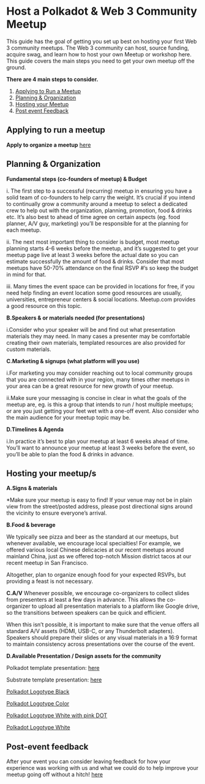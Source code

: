 # Host a Polkadot & Web 3 Community Meetup
This guide has the goal of getting you set up best on hosting your first Web 3 community meetups. The Web 3 community can host, source funding, acquire swag, and learn how to host your own Meetup or workshop here. This guide covers the main steps you need to get your own meetup off the ground. 

**There are 4 main steps to consider.**
1. [Applying to Run a Meetup](#apply)
2. [Planning & Organization](#planning)
3. [Hosting your Meetup](#host)
4. [Post event Feedback](#post) 
 

## Applying to run a meetup <a name="apply"></a>

**Apply to organize a meetup** [here](https://airtable.com/shrl0S6GoqkSozR7C)


## Planning & Organization <a name="planning"></a>

**Fundamental steps (co-founders of meetup) & Budget**

  i.	The first step to a successful (recurring) meetup in ensuring you have a solid team of co-founders to help carry the weight. It’s crucial if you intend to continually grow a community around a meetup to select a dedicated crew to help out with the organization, planning, promotion, food & drinks etc. It’s also best to ahead of time agree on certain aspects (eg. food planner, A/V guy, marketing) you’ll be responsible for at the planning for each meetup. 
  
  ii.	The next most important thing to consider is budget, most meetup planning starts 4-6 weeks before the meetup, and it’s suggested to get your meetup page live at least 3 weeks before the actual date so you can estimate successfully the amount of food & drinks. Consider that most meetups have 50-70% attendance on the final RSVP #’s so keep the budget in mind for that.
  
  iii. Many times the event space can be provided in locations for free, if you need help finding an event location some good    resources are usually, universities, entrepreneur centers & social locations. Meetup.com provides a good resource on this topic.
   
   
**B.Speakers & or materials needed (for presentations)**

i.Consider who your speaker will be and find out what presentation materials they may need. In many cases a presenter may be comfortable creating their own materials, templated resources are also provided for custom materials.


**C.Marketing & signups (what platform will you use)**

i.For marketing you may consider reaching out to local community groups that you are connected with in your region, many times other meetups in your area can be a great resource for new growth of your meetup. 

ii.Make sure your messaging is concise in clear in what the goals of the meetup are, eg. is this a group that intends to run / host multiple meetups; or are you just getting your feet wet with a one-off event. Also consider who the main audience for your meetup topic may be.


**D.Timelines & Agenda**

i.In practice it’s best to plan your meetup at least 6 weeks ahead of time. You’ll want to announce your meetup at least 3 weeks before the event, so you’ll be able to plan the food & drinks in advance.


## Hosting your meetup/s <a name="host"></a>

**A.Signs & materials**

*Make sure your meetup is easy to find! If your venue may not be in plain view from the street/posted address, please post directional signs around the vicinity to ensure everyone’s arrival. 
		

**B.Food & beverage**

We typically see pizza and beer as the standard at our meetups, but whenever available, we encourage local specialties! For example, we offered various local Chinese delicacies at our recent meetups around mainland China, just as we offered top-notch Mission district tacos at our recent meetup in San Francisco.
 
Altogether, plan to organize enough food for your expected RSVPs, but providing a feast is not necessary.


**C.A/V** 
Whenever possible, we encourage co-organizers to collect slides from presenters at least a few days in advance. This allows the co-organizer to upload all presentation materials to a platform like Google drive, so the transitions between speakers can be quick and efficient.
 
When this isn’t possible, it is important to make sure that the venue offers all standard A/V assets (HDMI, USB-C, or any Thunderbolt adapters). Speakers should prepare their slides or any visual materials in a 16:9 format to maintain consistency across presentations over the course of the event. 


**D.Available Presentation / Design assets for the community** 

Polkadot template presentation: [here](https://docs.google.com/presentation/d/1mJRdIbddrmn9lemhh2yqjXY6BglxrzmZBG1wxl_gdvo/edit?usp=sharing)

Substrate template presentation: [here](https://docs.google.com/presentation/d/1dhaoLb5V2K_vDe4EJlUcKwePD1nMktr57fOdSo8bHns/edit#slide=id.g45ee0ba2ab_3_12)

[Polkadot Logotype Black](https://www.dropbox.com/sh/aj77gnj4azmursy/AAAoNHsEEbe0sck5iXbsyG4da/Polkadot%20Logotype/PNG?dl=0&preview=Polkadot_Logotype_black.png&subfolder_nav_tracking=1)

[Polkadot Logotype Color](https://www.dropbox.com/sh/aj77gnj4azmursy/AAAoNHsEEbe0sck5iXbsyG4da/Polkadot%20Logotype/PNG?dl=0&preview=Polkadot_Logotype_color.png&subfolder_nav_tracking=1)

[Polkadot Logotype White with pink DOT](https://www.dropbox.com/sh/aj77gnj4azmursy/AAAoNHsEEbe0sck5iXbsyG4da/Polkadot%20Logotype/PNG?dl=0&preview=Polkadot_Logotype_white+pink.png&subfolder_nav_tracking=1)

[Polkadot Logotype White](https://www.dropbox.com/sh/aj77gnj4azmursy/AAAoNHsEEbe0sck5iXbsyG4da/Polkadot%20Logotype/PNG?dl=0&preview=Polkadot_Logotype_white.png&subfolder_nav_tracking=1)

## Post-event feedback <a name="post"></a>
After your event you can consider leaving feedback for how your experience was working with us and what we could do to help improve your meetup going off without a hitch! 
[here](https://airtable.com/shr44bEJL7fMpiaSG)

